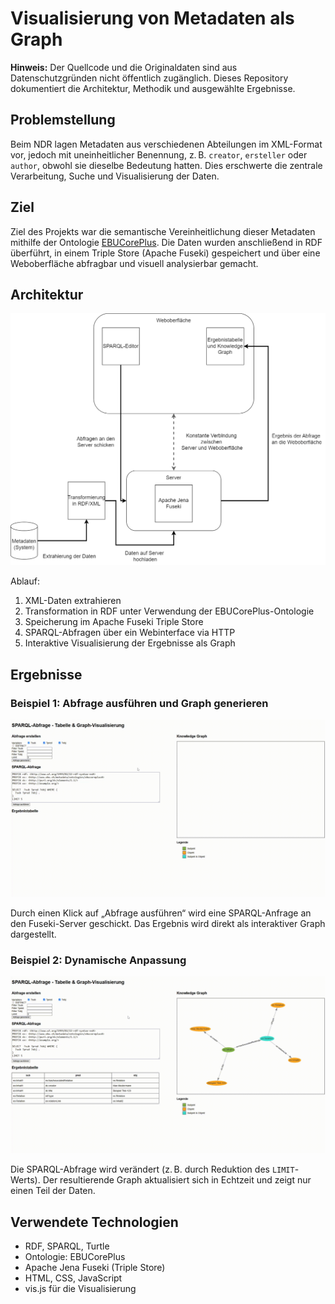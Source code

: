 # Visualisierung von Metadaten als Graph

**Hinweis:** Der Quellcode und die Originaldaten sind aus Datenschutzgründen nicht öffentlich zugänglich. Dieses Repository dokumentiert die Architektur, Methodik und ausgewählte Ergebnisse.

## Problemstellung

Beim NDR lagen Metadaten aus verschiedenen Abteilungen im XML-Format vor, jedoch mit uneinheitlicher Benennung, z. B. `creator`, `ersteller` oder `author`, obwohl sie dieselbe Bedeutung hatten. Dies erschwerte die zentrale Verarbeitung, Suche und Visualisierung der Daten.

## Ziel

Ziel des Projekts war die semantische Vereinheitlichung dieser Metadaten mithilfe der Ontologie [EBUCorePlus](https://www.ebu.ch/metadata/ontologies/ebucore/). Die Daten wurden anschließend in RDF überführt, in einem Triple Store (Apache Fuseki) gespeichert und über eine Weboberfläche abfragbar und visuell analysierbar gemacht.

## Architektur

![Architekturdiagramm](docs/screenshots/DieArchitektur.png)

Ablauf:

1. XML-Daten extrahieren
2. Transformation in RDF unter Verwendung der EBUCorePlus-Ontologie
3. Speicherung im Apache Fuseki Triple Store
4. SPARQL-Abfragen über ein Webinterface via HTTP
5. Interaktive Visualisierung der Ergebnisse als Graph

## Ergebnisse

### Beispiel 1: Abfrage ausführen und Graph generieren

![SPARQL-Interface](docs/screenshots/gif1.gif)

Durch einen Klick auf „Abfrage ausführen“ wird eine SPARQL-Anfrage an den Fuseki-Server geschickt. Das Ergebnis wird direkt als interaktiver Graph dargestellt.

### Beispiel 2: Dynamische Anpassung

![Graph-Interaktion](docs/screenshots/gif2.gif)

Die SPARQL-Abfrage wird verändert (z. B. durch Reduktion des `LIMIT`-Werts). Der resultierende Graph aktualisiert sich in Echtzeit und zeigt nur einen Teil der Daten.

## Verwendete Technologien

- RDF, SPARQL, Turtle
- Ontologie: EBUCorePlus
- Apache Jena Fuseki (Triple Store)
- HTML, CSS, JavaScript
- vis.js für die Visualisierung
